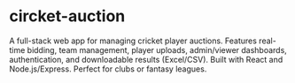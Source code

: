 # circket-auction
A full-stack web app for managing cricket player auctions. Features real-time bidding, team management, player uploads, admin/viewer dashboards, authentication, and downloadable results (Excel/CSV). Built with React and Node.js/Express. Perfect for clubs or fantasy leagues.
